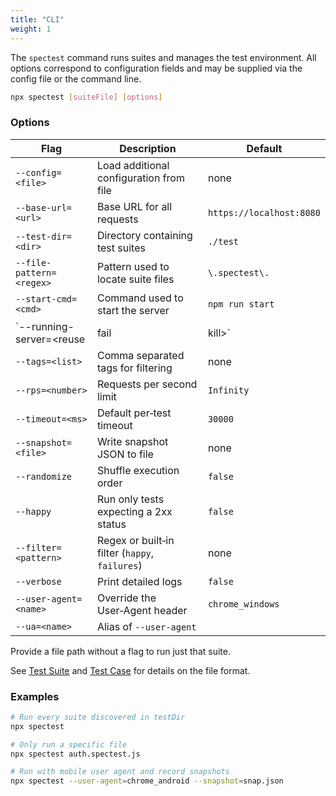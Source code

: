 ```yaml
---
title: "CLI"
weight: 1
---
```


The `spectest` command runs suites and manages the test environment. All options correspond to configuration fields and may be supplied via the config file or the command line.

```bash
npx spectest [suiteFile] [options]
```

### Options

| Flag | Description | Default |
| ---- | ----------- | ------- |
| `--config=<file>` | Load additional configuration from file | none |
| `--base-url=<url>` | Base URL for all requests | `https://localhost:8080` |
| `--test-dir=<dir>` | Directory containing test suites | `./test` |
| `--file-pattern=<regex>` | Pattern used to locate suite files | `\.spectest\.` |
| `--start-cmd=<cmd>` | Command used to start the server | `npm run start` |
| `--running-server=<reuse|fail|kill>` | How to handle an already running server | `reuse` |
| `--tags=<list>` | Comma separated tags for filtering | none |
| `--rps=<number>` | Requests per second limit | `Infinity` |
| `--timeout=<ms>` | Default per‑test timeout | `30000` |
| `--snapshot=<file>` | Write snapshot JSON to file | none |
| `--randomize` | Shuffle execution order | `false` |
| `--happy` | Run only tests expecting a 2xx status | `false` |
| `--filter=<pattern>` | Regex or built‑in filter (`happy`, `failures`) | none |
| `--verbose` | Print detailed logs | `false` |
| `--user-agent=<name>` | Override the User‑Agent header | `chrome_windows` |
| `--ua=<name>` | Alias of `--user-agent` | |

Provide a file path without a flag to run just that suite.

See [Test Suite](./suite/) and [Test Case](./test-case/) for details on the file format.

### Examples

```bash
# Run every suite discovered in testDir
npx spectest

# Only run a specific file
npx spectest auth.spectest.js

# Run with mobile user agent and record snapshots
npx spectest --user-agent=chrome_android --snapshot=snap.json
```
